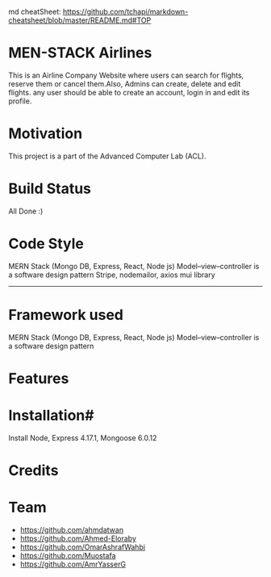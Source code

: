 md cheatSheet: https://github.com/tchapi/markdown-cheatsheet/blob/master/README.md#TOP
# MEN-STACK Airlines #
This is an Airline Company Website where users can search for flights, reserve them or cancel them.Also, Admins can create, delete and edit flights. any user should be able to create an account, login in and edit its profile. 

# Motivation #
This project is a part of the Advanced Computer Lab (ACL).

# Build Status #
All Done :)

# Code Style #
MERN Stack (Mongo DB, Express, React, Node js) 
Model–view–controller is a software design pattern
Stripe, nodemailor, axios
mui library

------------------------------------
# Framework used #
MERN Stack (Mongo DB, Express, React, Node js) 
Model–view–controller is a software design pattern


# Features #


# Installation#
Install Node, Express 4.17.1, Mongoose 6.0.12

# Credits #

# Team #
- https://github.com/ahmdatwan
- https://github.com/Ahmed-Eloraby
- https://github.com/OmarAshrafWahbi
- https://github.com/Muostafa 
- https://github.com/AmrYasserG

